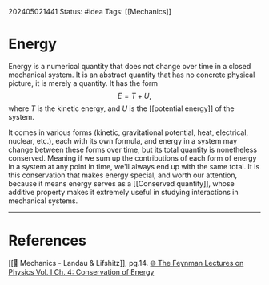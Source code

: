 202405021441
Status: #idea
Tags: [[Mechanics]]

# Energy

Energy is a numerical quantity that does not change over time in a closed mechanical system. It is an abstract quantity that has no concrete physical picture, it is merely a quantity. It has the form 
$$ E = T+U,$$
where $T$ is the kinetic energy, and $U$ is the [[potential energy]] of the system.

It comes in various forms (kinetic, gravitational potential, heat, electrical, nuclear, etc.), each with its own formula, and energy in a system may change between these forms over time, but its total quantity is nonetheless conserved. Meaning if we sum up the contributions of each form of energy in a system at any point in time, we'll always end up with the same total. It is this conservation that makes energy special, and worth our attention, because it means energy serves as a [[Conserved quantity]], whose additive property makes it extremely useful in studying interactions in mechanical systems.

___
# References
[[📕 Mechanics - Landau & Lifshitz]], pg.14.
[🌐 The Feynman Lectures on Physics Vol. I Ch. 4: Conservation of Energy](https://www.feynmanlectures.caltech.edu/I_04.html)